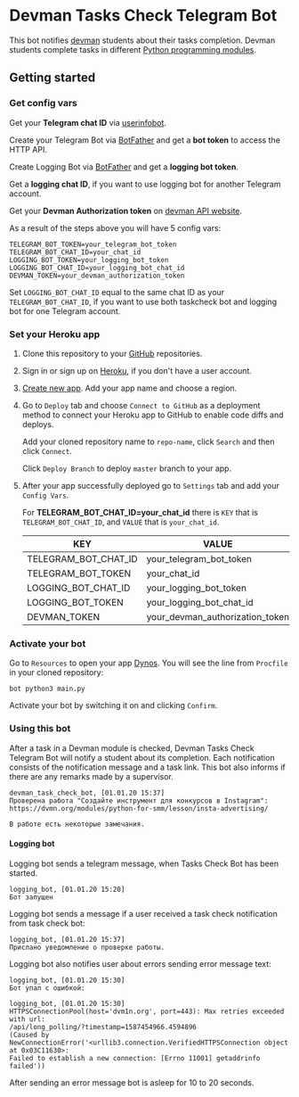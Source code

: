 # Devman Tasks Check Telegram Bot
 This bot notifies [devman](https://www.facebook.com/devmanorg) students about their tasks completion. Devman students complete tasks in different [Python programming modules](https://dvmn.org/modules/). 
 
 
## Getting started


### Get config vars

Get your **Telegram chat ID** via [userinfobot](https://telegram.me/userinfobot).

Create your Telegram Bot via [BotFather](https://telegram.me/BotFather) and get a **bot token** to access the HTTP API.

Create Logging Bot via [BotFather](https://telegram.me/BotFather) and get a **logging bot token**.

Get a **logging chat ID**, if you want to use logging bot for another Telegram account.

Get your **Devman Authorization token** on [devman API website](https://dvmn.org/api/docs/).

As a result of the steps above you will have 5 config vars:
```
TELEGRAM_BOT_TOKEN=your_telegram_bot_token
TELEGRAM_BOT_CHAT_ID=your_chat_id
LOGGING_BOT_TOKEN=your_logging_bot_token
LOGGING_BOT_CHAT_ID=your_logging_bot_chat_id
DEVMAN_TOKEN=your_devman_authorization_token

```
Set `LOGGING_BOT_CHAT_ID` equal to the same chat ID as your `TELEGRAM_BOT_CHAT_ID`, if you want to use both taskcheck bot and logging bot for one Telegram account. 

### Set your Heroku app

1. Clone this repository to your [GitHub](https://github.com/) repositories.

2. Sign in or sign up on [Heroku](https://id.heroku.com/login), if you don't have a user account.

3. [Create new app](https://dashboard.heroku.com/new-app). Add your app name and choose a region.

4. Go to `Deploy` tab and choose `Connect to GitHub` as a deployment method to connect your Heroku app to GitHub to enable code diffs and deploys.

   Add your cloned repository name to `repo-name`, click `Search` and then click `Connect`.

   Click `Deploy Branch` to deploy `master` branch to your app. 

5. After your app successfully deployed go to `Settings` tab and add your `Config Vars`. 

   For **TELEGRAM_BOT_CHAT_ID=your_chat_id** there is `KEY` that is `TELEGRAM_BOT_CHAT_ID`, and `VALUE` that is `your_chat_id`.

   KEY  | VALUE
   ------------- | -------------
   TELEGRAM_BOT_CHAT_ID  | your_telegram_bot_token
   TELEGRAM_BOT_TOKEN  | your_chat_id
   LOGGING_BOT_CHAT_ID  | your_logging_bot_token
   LOGGING_BOT_TOKEN  | your_logging_bot_chat_id
   DEVMAN_TOKEN  | your_devman_authorization_token


### Activate your bot

Go to `Resources` to open your app [Dynos](https://www.heroku.com/dynos). You will see the line from `Procfile` in your cloned repository:
   ```
   bot python3 main.py
   ```
   Activate your bot by switching it on and clicking `Confirm`.


### Using this bot

After a task in a Devman module is checked, Devman Tasks Check Telegram Bot will notify a student about its completion. Each notification consists of the notification message and a task link. This bot also informs if there are any remarks made by a supervisor.

```
devman_task_check_bot, [01.01.20 15:37]
Проверена работа "Создайте инструмент для конкурсов в Instagram":
https://dvmn.org/modules/python-for-smm/lesson/insta-advertising/

В работе есть некоторые замечания.
```

#### Logging bot

Logging bot sends a telegram message, when Tasks Check Bot has been started. 
```
logging_bot, [01.01.20 15:20]
Бот запущен
```

Logging bot sends a message if a user received a task check notification from task check bot:
```
logging_bot, [01.01.20 15:37]
Прислано уведомление о проверке работы.
```

Logging bot also notifies user about errors sending error message text: 
```
logging_bot, [01.01.20 15:30]
Бот упал с ошибкой:

logging_bot, [01.01.20 15:30]
HTTPSConnectionPool(host='dvm1n.org', port=443): Max retries exceeded with url: 
/api/long_polling/?timestamp=1587454966.4594896 
(Caused by NewConnectionError('<urllib3.connection.VerifiedHTTPSConnection object at 0x03C11630>: 
Failed to establish a new connection: [Errno 11001] getaddrinfo failed'))
```

After sending an error message bot is asleep for 10 to 20 seconds.
